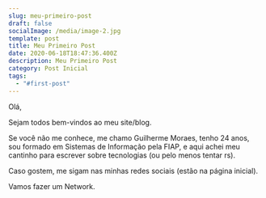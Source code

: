 ```yaml
---
slug: meu-primeiro-post
draft: false
socialImage: /media/image-2.jpg
template: post
title: Meu Primeiro Post
date: 2020-06-18T18:47:36.400Z
description: Meu Primeiro Post
category: Post Inicial
tags:
  - "#first-post"
---
```

Olá,

Sejam todos bem-vindos ao meu site/blog.

Se você não me conhece, me chamo Guilherme Moraes, tenho 24 anos, sou formado em Sistemas de Informação pela FIAP, e aqui achei meu cantinho para escrever sobre tecnologias (ou pelo menos tentar rs).

Caso gostem, me sigam nas minhas redes sociais (estão na página inicial).

Vamos fazer um Network.